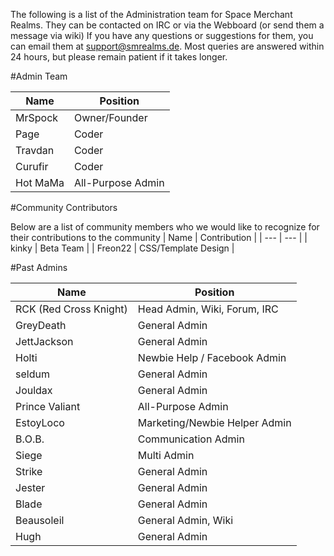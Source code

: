 <!-- TITLE: Admin Team -->
<!-- SUBTITLE: Administration Team-->

The following is a list of the Administration team for Space Merchant Realms. They can be contacted on IRC or via the Webboard (or send them a message via wiki)
If you have any questions or suggestions for them, you can email them at support@smrealms.de. Most queries are answered within 24 hours, but please remain patient if it takes longer.

#Admin Team

| Name	| Position |
| --- | --- |
| MrSpock	 | Owner/Founder |
| Page |	Coder |
| Travdan |  Coder |
| Curufir |	Coder |
| Hot MaMa |  All-Purpose Admin |


#Community Contributors

Below are a list of community members who we would like to recognize for their contributions to the community
| Name |	Contribution |
| --- | --- |
| kinky	 | Beta Team |
| Freon22	 | CSS/Template Design |

#Past Admins

| Name	| Position |
| --- | --- |
| RCK (Red Cross Knight)	| Head Admin, Wiki, Forum, IRC |
| GreyDeath	| General Admin |
| JettJackson	| General Admin |
| Holti	| Newbie Help / Facebook Admin |
| seldum	| General Admin |
| Jouldax	| General Admin |
| Prince Valiant	| All-Purpose Admin |
| EstoyLoco	| Marketing/Newbie Helper Admin |
| B.O.B.	|  Communication Admin |
| Siege	| Multi Admin |
| Strike	| General Admin |
| Jester	| General Admin |
| Blade	| General Admin |
| Beausoleil	| General Admin, Wiki |
| Hugh |	General Admin |